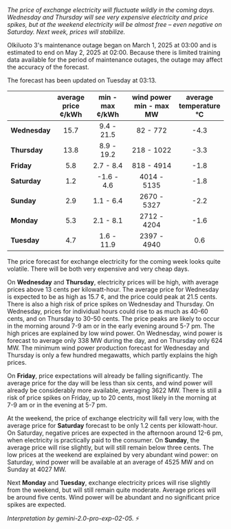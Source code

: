*The price of exchange electricity will fluctuate wildly in the coming days. Wednesday and Thursday will see very expensive electricity and price spikes, but at the weekend electricity will be almost free – even negative on Saturday. Next week, prices will stabilize.*

Olkiluoto 3's maintenance outage began on March 1, 2025 at 03:00 and is estimated to end on May 2, 2025 at 02:00. Because there is limited training data available for the period of maintenance outages, the outage may affect the accuracy of the forecast.

The forecast has been updated on Tuesday at 03:13.

|     | average<br>price<br>¢/kWh | min - max<br>¢/kWh | wind power<br>min - max<br>MW | average<br>temperature<br>°C |
|:----|:----------------:|:----------------:|:-------------:|:-------------:|
| **Wednesday**     |     15.7         |   9.4 - 21.5     |    82 - 772   |      -4.3      |
| **Thursday**         |    13.8    |   8.9 - 19.2       |   218 - 1022  |   -3.3  |
| **Friday**  |    5.8   |   2.7 - 8.4   | 818 - 4914  |   -1.8 |
| **Saturday**   |    1.2    |   -1.6 - 4.6     |  4014 - 5135    |    -1.8    |
| **Sunday**    |    2.9    |  1.1 - 6.4       |  2670 - 5327    |   -2.2  |
| **Monday**     |    5.3     |    2.1 - 8.1      |    2712 - 4204   |   -1.6      |
| **Tuesday**       |    4.7      |    1.6 - 11.9     |  2397 - 4940    |  0.6  |

The price forecast for exchange electricity for the coming week looks quite volatile. There will be both very expensive and very cheap days.

On **Wednesday** and **Thursday**, electricity prices will be high, with average prices above 13 cents per kilowatt-hour. The average price for Wednesday is expected to be as high as 15.7 ¢, and the price could peak at 21.5 cents. There is also a high risk of price spikes on Wednesday and Thursday. On Wednesday, prices for individual hours could rise to as much as 40-60 cents, and on Thursday to 30-50 cents. The price peaks are likely to occur in the morning around 7-9 am or in the early evening around 5-7 pm. The high prices are explained by low wind power. On Wednesday, wind power is forecast to average only 338 MW during the day, and on Thursday only 624 MW. The minimum wind power production forecast for Wednesday and Thursday is only a few hundred megawatts, which partly explains the high prices.

On **Friday**, price expectations will already be falling significantly. The average price for the day will be less than six cents, and wind power will already be considerably more available, averaging 3622 MW. There is still a risk of price spikes on Friday, up to 20 cents, most likely in the morning at 7-9 am or in the evening at 5-7 pm.

At the weekend, the price of exchange electricity will fall very low, with the average price for **Saturday** forecast to be only 1.2 cents per kilowatt-hour. On Saturday, negative prices are expected in the afternoon around 12-6 pm, when electricity is practically paid to the consumer. On **Sunday**, the average price will rise slightly, but will still remain below three cents. The low prices at the weekend are explained by very abundant wind power: on Saturday, wind power will be available at an average of 4525 MW and on Sunday at 4027 MW.

Next **Monday** and **Tuesday**, exchange electricity prices will rise slightly from the weekend, but will still remain quite moderate. Average prices will be around five cents. Wind power will be abundant and no significant price spikes are expected.

*Interpretation by gemini-2.0-pro-exp-02-05.* ⚡️

